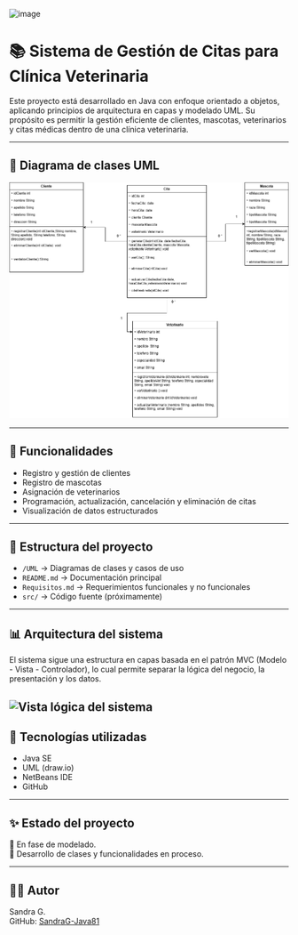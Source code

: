 ![image](https://github.com/user-attachments/assets/f23d9114-626e-4711-b23a-6479eadabc53)
# 📚 Sistema de Gestión de Citas para Clínica Veterinaria

Este proyecto está desarrollado en Java con enfoque orientado a objetos, aplicando principios de arquitectura en capas y modelado UML. Su propósito es permitir la gestión eficiente de clientes, mascotas, veterinarios y citas médicas dentro de una clínica veterinaria.

---

## 🧩 Diagrama de clases UML

![Diagrama de clases UML](UML/SistemaCitasVeterinaria.drawio.png)

---

## 📌 Funcionalidades

- Registro y gestión de clientes
- Registro de mascotas
- Asignación de veterinarios
- Programación, actualización, cancelación y eliminación de citas
- Visualización de datos estructurados

---

## 📁 Estructura del proyecto

- `/UML` → Diagramas de clases y casos de uso
- `README.md` → Documentación principal
- `Requisitos.md` → Requerimientos funcionales y no funcionales
- `src/` → Código fuente (próximamente)

---
## 📊 Arquitectura del sistema

El sistema sigue una estructura en capas basada en el patrón MVC (Modelo - Vista - Controlador), lo cual permite separar la lógica del negocio, la presentación y los datos.

![Vista lógica del sistema](UML/vistalógicaddelsistema.drawio.png)
---

## 🔧 Tecnologías utilizadas

- Java SE
- UML (draw.io)
- NetBeans IDE
- GitHub

---

## ✨ Estado del proyecto

📌 En fase de modelado.  
📌 Desarrollo de clases y funcionalidades en proceso.

---

## 👩‍💻 Autor

Sandra G.  
GitHub: [SandraG-Java81](https://github.com/SandraG-Java81)
